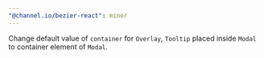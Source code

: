 ```yaml
---
"@channel.io/bezier-react": minor
---
```


Change default value of `container` for `Overlay`, `Tooltip` placed inside `Modal` to container element of `Modal`.
